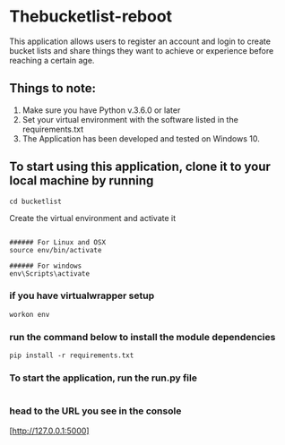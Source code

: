 # Thebucketlist-reboot
This application allows users to register an account and login to create bucket lists and share things they want to achieve or experience before reaching a certain age.

## Things to note:
1. Make sure you have Python v.3.6.0 or later
2. Set your virtual environment with the software listed in the requirements.txt
3. The Application has been developed and tested on Windows 10.

## To start using this application, clone it to your local machine by running

```git clone https://github.com/Thegaijin/Thebucketlist.git
cd bucketlist
``` 

Create the virtual environment and activate it

```virtualenv env

###### For Linux and OSX
source env/bin/activate

###### For windows
env\Scripts\activate
```

### if you have virtualwrapper setup

```mkvirtualenv env
workon env
```

### run the command below to install the module dependencies

```
pip install -r requirements.txt
```

### To start the application, run the run.py file

```python run.py
```
### head to the URL you see in the console

[http://127.0.0.1:5000]
